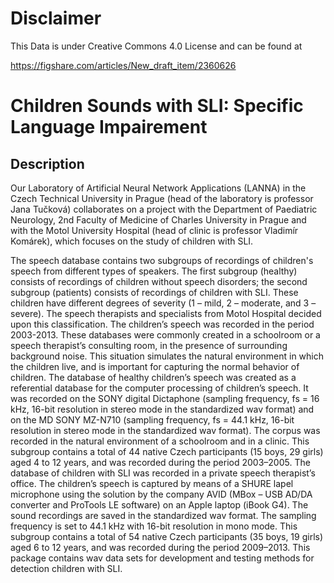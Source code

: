 # Disclaimer

This Data is under Creative Commons 4.0 License and can be found at

https://figshare.com/articles/New_draft_item/2360626

# Children Sounds with SLI: Specific Language Impairement

## Description

Our Laboratory of Artificial Neural Network Applications (LANNA) in the Czech Technical University in Prague (head of the laboratory is professor Jana Tučková) collaborates on a project with the Department of Paediatric Neurology, 2nd Faculty of Medicine of Charles University in Prague and with the Motol University Hospital (head of clinic is professor Vladimír Komárek), which focuses on the study of children with SLI.

The speech database contains two subgroups of recordings of children's speech from different types of speakers. The first subgroup (healthy) consists of recordings of children without speech disorders; the second subgroup (patients) consists of recordings of children with SLI. These children have different degrees of severity (1 – mild, 2 – moderate, and 3 – severe). The speech therapists and specialists from Motol Hospital decided upon this classification. The children’s speech was recorded in the period 2003-2013. These databases were commonly created in a schoolroom or a speech therapist’s consulting room, in the presence of surrounding background noise. This situation simulates the natural environment in which the children live, and is important for capturing the normal behavior of children. The database of healthy children’s speech was created as a referential database for the computer processing of children’s speech. It was recorded on the SONY digital Dictaphone (sampling frequency, fs = 16 kHz, 16-bit resolution in stereo mode in the standardized wav format) and on the MD SONY MZ-N710 (sampling frequency, fs = 44.1 kHz, 16-bit resolution in stereo mode in the standardized wav format). The corpus was recorded in the natural environment of a schoolroom and in a clinic. This subgroup contains a total of 44 native Czech participants (15 boys, 29 girls) aged 4 to 12 years, and was recorded during the period 2003–2005. The database of children with SLI was recorded in a private speech therapist’s office. The children’s speech is captured by means of a SHURE lapel microphone using the solution by the company AVID (MBox – USB AD/DA converter and ProTools LE software) on an Apple laptop (iBook G4). The sound recordings are saved in the standardized wav format. The sampling frequency is set to 44.1 kHz with 16-bit resolution in mono mode. This subgroup contains a total of 54 native Czech participants (35 boys, 19 girls) aged 6 to 12 years, and was recorded during the period 2009–2013. This package contains wav data sets for development and testing methods for detection children with SLI.
